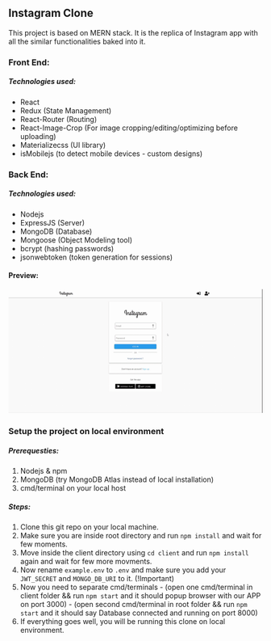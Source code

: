 ## Instagram Clone

This project is based on MERN stack. It is the replica of Instagram app with all the similar functionalities baked into it.

### Front End:

##### Technologies used:

- React
- Redux (State Management)
- React-Router (Routing)
- React-Image-Crop (For image cropping/editing/optimizing before uploading)
- Materializecss (UI library)
- isMobilejs (to detect mobile devices - custom designs)

### Back End:

##### Technologies used:

- Nodejs
- ExpressJS (Server)
- MongoDB (Database)
- Mongoose (Object Modeling tool)
- bcrypt (hashing passwords)
- jsonwebtoken (token generation for sessions)

#### Preview:

![instagram demo](instagram_demo.gif)

### Setup the project on local environment

##### Prerequesties:

1. Nodejs & npm
2. MongoDB (try MongoDB Atlas instead of local installation)
3. cmd/terminal on your local host

##### Steps:

1. Clone this git repo on your local machine.
2. Make sure you are inside root directory and run `npm install` and wait for few moments.
3. Move inside the client directory using `cd client` and run `npm install` again and wait for few more movments.
4. Now rename `example.env` to `.env` and make sure you add your `JWT_SECRET` and `MONGO_DB_URI` to it. (!Important)
5. Now you need to separate cmd/terminals - (open one cmd/terminal in client folder && run `npm start` and it should popup browser with our APP on port 3000) - (open second cmd/terminal in root folder && run `npm start` and it should say Database connected and running on port 8000)
6. If everything goes well, you will be running this clone on local environment.

